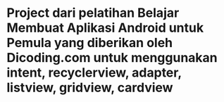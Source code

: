 # Project dari pelatihan Belajar Membuat Aplikasi Android untuk Pemula yang diberikan oleh Dicoding.com untuk menggunakan intent, recyclerview, adapter, listview, gridview, cardview
